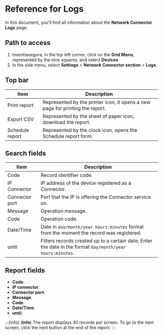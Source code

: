 # Reference for Logs

In this document, you’ll  find all information about the **Network Connector Logs** page.

## Path to access

1. Insenhasegura, in the top left corner, click on the **Grid Menu**, represented by the nine squares, and select **Devices**.
2. In the side menu, select **Settings** > **Network Connector section** > **Logs**.

## Top bar
  
| Item            | Description                                                                   |
|-----------------|-------------------------------------------------------------------------------|
| Print report    | Represented by the printer icon, it opens a new page for printing the report. |
| Export CSV      | Represented by the sheet of paper icon, download the report.                  |
| Schedule report | Represented by the clock icon, opens the Schedule report form.                |

## Search fields

| Item           | Description                                                                                                |
|----------------|------------------------------------------------------------------------------------------------------------|
| Code           | Record identifier code.                                                                                    |
| IP Connector   | IP address of the device registered as a Connector.                                                        |
| Connector port | Port that the IP is offering the Connector service on.                                                     |
| Message        | Operation message.                                                                                         |
| Code           | Operation code.                                                                                            |
| Date/Time      | Date in `day/month/year hours:minutes` format from the moment the record was registered.                   |
| until          | Filters records created up to a certain date. Enter the date in the format `day/month/year hours:minutes`. |

## Report fields

* **Code**.
* **IP connector**.
* **Connector port**.
* **Message**.
* **Code**.
* **Date/Time**.
* **until**.

:::(info) (**Info**)
The report displays 30 records per screen. To go to the next screen, click the next button at the end of the report.
:::
